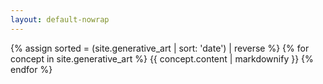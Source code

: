 ```yaml
---
layout: default-nowrap
---
```

{% assign sorted = (site.generative_art | sort: 'date') | reverse %}
{% for concept in site.generative_art %}
 {{ concept.content | markdownify }}
{% endfor %}

